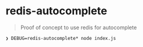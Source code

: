 # redis-autocomplete

> Proof of concept to use redis for autocomplete

    ❯ DEBUG=redis-autocomplete* node index.js